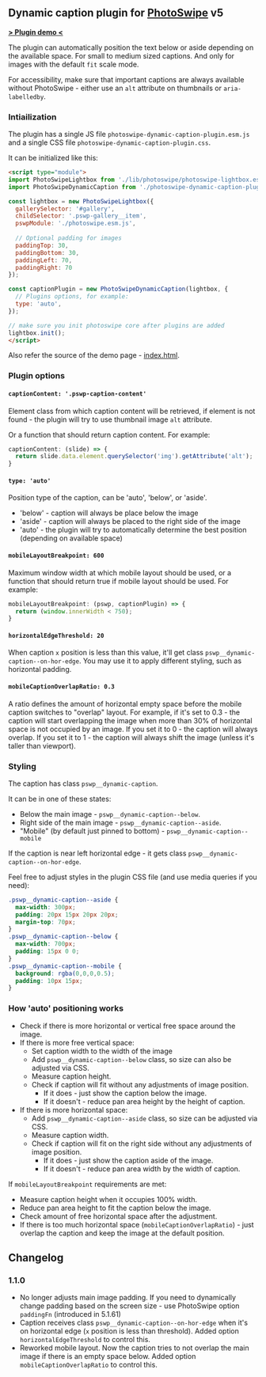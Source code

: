 ## Dynamic caption plugin for [PhotoSwipe](https://photoswipe.com/) v5

**[> Plugin demo <](https://dimsemenov.github.io/photoswipe-dynamic-caption-plugin/)**

The plugin can automatically position the text below or aside depending on the available space. For small to medium sized captions. And only for images with the default `fit` scale mode.

For accessibility, make sure that important captions are always available without PhotoSwipe  - either use an `alt` attribute on thumbnails or `aria-labelledby`.

### Intiailization

The plugin has a single JS file `photoswipe-dynamic-caption-plugin.esm.js` and a single CSS file `photoswipe-dynamic-caption-plugin.css`.

It can be initialized like this:

```html
<script type="module">
import PhotoSwipeLightbox from './lib/photoswipe/photoswipe-lightbox.esm.js';
import PhotoSwipeDynamicCaption from './photoswipe-dynamic-caption-plugin.esm.js';

const lightbox = new PhotoSwipeLightbox({
  gallerySelector: '#gallery',
  childSelector: '.pswp-gallery__item',
  pswpModule: './photoswipe.esm.js',
   
  // Optional padding for images
  paddingTop: 30,
  paddingBottom: 30,
  paddingLeft: 70,
  paddingRight: 70
});

const captionPlugin = new PhotoSwipeDynamicCaption(lightbox, {
  // Plugins options, for example:
  type: 'auto',
});

// make sure you init photoswipe core after plugins are added
lightbox.init();
</script>
```

Also refer the source of the demo page - [index.html](https://github.com/dimsemenov/photoswipe-dynamic-caption-plugin/blob/main/index.html).

### Plugin options

#### `captionContent: '.pswp-caption-content'`

Element class from which caption content will be retrieved, if element is not found - the plugin will try to use thumbnail image `alt` attribute.

Or a function that should return caption content. For example:
 
```js
captionContent: (slide) => {
  return slide.data.element.querySelector('img').getAttribute('alt');
}
```

#### `type: 'auto'`

Position type of the caption, can be 'auto', 'below', or 'aside'.

- 'below' - caption will always be place below the image
- 'aside' - caption will always be placed to the right side of the image
- 'auto'  - the plugin will try to automatically determine the best position (depending on available space)

#### `mobileLayoutBreakpoint: 600`

Maximum window width at which mobile layout should be used, or a function that should return true if mobile layout should be used. For example:
  
```js
mobileLayoutBreakpoint: (pswp, captionPlugin) => {
  return (window.innerWidth < 750);
}
```

#### `horizontalEdgeThreshold: 20`

When caption `x` position is less than this value, it'll get class `pswp__dynamic-caption--on-hor-edge`. You may use it to apply different styling, such as horizontal padding.


#### `mobileCaptionOverlapRatio: 0.3`

A ratio defines the amount of horizontal empty space before the mobile caption switches to "overlap" layout. For example, if it's set to 0.3 - the caption will start overlapping the image when more than 30% of horizontal space is not occupied by an image. If you set it to 0 - the caption will always overlap. If you set it to 1 - the caption will always shift the image (unless it's taller than viewport).


### Styling

The caption has class `pswp__dynamic-caption`.

It can be in one of these states:

- Below the main image - `pswp__dynamic-caption--below`.
- Right side of the main image - `pswp__dynamic-caption--aside`.
- "Mobile" (by default just pinned to bottom) - `pswp__dynamic-caption--mobile`

If the caption is near left horizontal edge - it gets class `pswp__dynamic-caption--on-hor-edge`.

Feel free to adjust styles in the plugin CSS file (and use media queries if you need):

```css
.pswp__dynamic-caption--aside {
  max-width: 300px;
  padding: 20px 15px 20px 20px;
  margin-top: 70px;
}
.pswp__dynamic-caption--below {
  max-width: 700px;
  padding: 15px 0 0;
}
.pswp__dynamic-caption--mobile {
  background: rgba(0,0,0,0.5);
  padding: 10px 15px;
}
```



### How 'auto' positioning works

- Check if there is more horizontal or vertical free space around the image.
- If there is more free vertical space:
  - Set caption width to the width of the image 
  - Add `pswp__dynamic-caption--below` class, so size can also be adjusted via CSS.
  - Measure caption height.
  - Check if caption will fit without any adjustments of image position.
    - If it does - just show the caption below the image.
    - If it doesn't - reduce pan area height by the height of caption.
- If there is more horizontal space:
  - Add `pswp__dynamic-caption--aside` class, so size can be adjusted via CSS.
  - Measure caption width.
  - Check if caption will fit on the right side without any adjustments of image position.
    - If it does - just show the caption aside of the image.
    - If it doesn't - reduce pan area width by the width of caption.

If `mobileLayoutBreakpoint` requirements are met:

  - Measure caption height when it occupies 100% width.
  - Reduce pan area height to fit the caption below the image.
  - Check amount of free horizontal space after the adjustment.
  - If there is too much horizontal space (`mobileCaptionOverlapRatio`) - just overlap the caption and keep the image at the default position.

## Changelog

### 1.1.0

- No longer adjusts main image padding. If you need to dynamically change padding based on the screen size - use PhotoSwipe option `paddingFn` (introduced in 5.1.61)
- Caption receives class `pswp__dynamic-caption--on-hor-edge` when it's on horizontal edge (`x` position is less than threshold). Added option `horizontalEdgeThreshold` to control this.
- Reworked mobile layout. Now the caption tries to not overlap the main image if there is an empty space below. Added option `mobileCaptionOverlapRatio` to control this.


